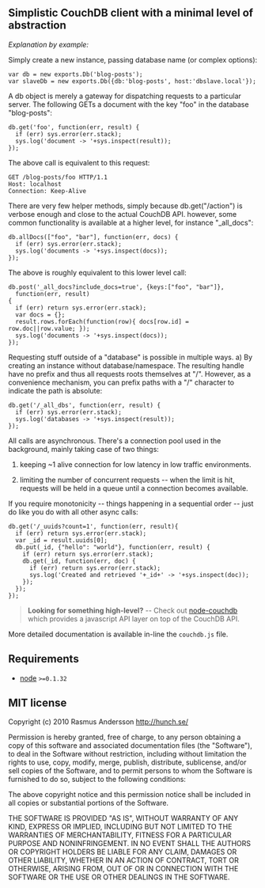 ## Simplistic CouchDB client with a minimal level of abstraction

*Explanation by example:*

Simply create a new instance, passing database name (or complex options):

    var db = new exports.Db('blog-posts');
    var slaveDb = new exports.Db({db:'blog-posts', host:'dbslave.local'});

A db object is merely a gateway for dispatching requests to a particular server. The following GETs a document with the key "foo" in the database "blog-posts":

    db.get('foo', function(err, result) {
      if (err) sys.error(err.stack);
      sys.log('document -> '+sys.inspect(result));
    });

The above call is equivalent to this request:

    GET /blog-posts/foo HTTP/1.1
    Host: localhost
    Connection: Keep-Alive

There are very few helper methods, simply because db.get("/action") is
verbose enough and close to the actual CouchDB API. however, some common
functionality is available at a higher level, for instance "_all_docs":

    db.allDocs(["foo", "bar"], function(err, docs) {
      if (err) sys.error(err.stack);
      sys.log('documents -> '+sys.inspect(docs));
    });

The above is roughly equivalent to this lower level call:

    db.post('_all_docs?include_docs=true', {keys:["foo", "bar"]},
      function(err, result)
    {
      if (err) return sys.error(err.stack);
      var docs = {};
      result.rows.forEach(function(row){ docs[row.id] = row.doc||row.value; });
      sys.log('documents -> '+sys.inspect(docs));
    });

Requesting stuff outside of a "database" is possible in multiple ways. a)
By creating an instance without database/namespace. The resulting handle have
no prefix and thus all requests roots themselves at "/". However, as a
convenience mechanism, you can prefix paths with a "/" character to indicate
the path is absolute:

    db.get('/_all_dbs', function(err, result) {
      if (err) sys.error(err.stack);
      sys.log('databases -> '+sys.inspect(result));
    });


All calls are asynchronous. There's a connection pool used in the background,
mainly taking case of two things:

1. keeping ~1 alive connection for low latency in low traffic environments.

2. limiting the number of concurrent requests -- when the limit is hit,
   requests will be held in a queue until a connection becomes available.

If you require monotonicity -- things happening in a sequential order -- just do like you do with all other async calls:

    db.get('/_uuids?count=1', function(err, result){
      if (err) return sys.error(err.stack);
      var _id = result.uuids[0];
      db.put(_id, {"hello": "world"}, function(err, result) {
        if (err) return sys.error(err.stack);
        db.get(_id, function(err, doc) {
          if (err) return sys.error(err.stack);
          sys.log('Created and retrieved '+_id+' -> '+sys.inspect(doc));
        });
      });
    });

> **Looking for something high-level?** -- Check out [node-couchdb](http://github.com/felixge/node-couchdb) which provides a javascript API layer on top of the CouchDB API.

More detailed documentation is available in-line the `couchdb.js` file.

## Requirements

- [node](http://nodejs.org/) `>=0.1.32`

## MIT license

Copyright (c) 2010 Rasmus Andersson <http://hunch.se/>

Permission is hereby granted, free of charge, to any person obtaining a copy
of this software and associated documentation files (the "Software"), to deal
in the Software without restriction, including without limitation the rights
to use, copy, modify, merge, publish, distribute, sublicense, and/or sell
copies of the Software, and to permit persons to whom the Software is
furnished to do so, subject to the following conditions:

The above copyright notice and this permission notice shall be included in
all copies or substantial portions of the Software.

THE SOFTWARE IS PROVIDED "AS IS", WITHOUT WARRANTY OF ANY KIND, EXPRESS OR
IMPLIED, INCLUDING BUT NOT LIMITED TO THE WARRANTIES OF MERCHANTABILITY,
FITNESS FOR A PARTICULAR PURPOSE AND NONINFRINGEMENT. IN NO EVENT SHALL THE
AUTHORS OR COPYRIGHT HOLDERS BE LIABLE FOR ANY CLAIM, DAMAGES OR OTHER
LIABILITY, WHETHER IN AN ACTION OF CONTRACT, TORT OR OTHERWISE, ARISING FROM,
OUT OF OR IN CONNECTION WITH THE SOFTWARE OR THE USE OR OTHER DEALINGS IN
THE SOFTWARE.
